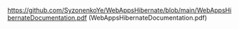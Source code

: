 https://github.com/SyzonenkoYe/WebAppsHibernate/blob/main/WebAppsHibernateDocumentation.pdf (WebAppsHibernateDocumentation.pdf)
